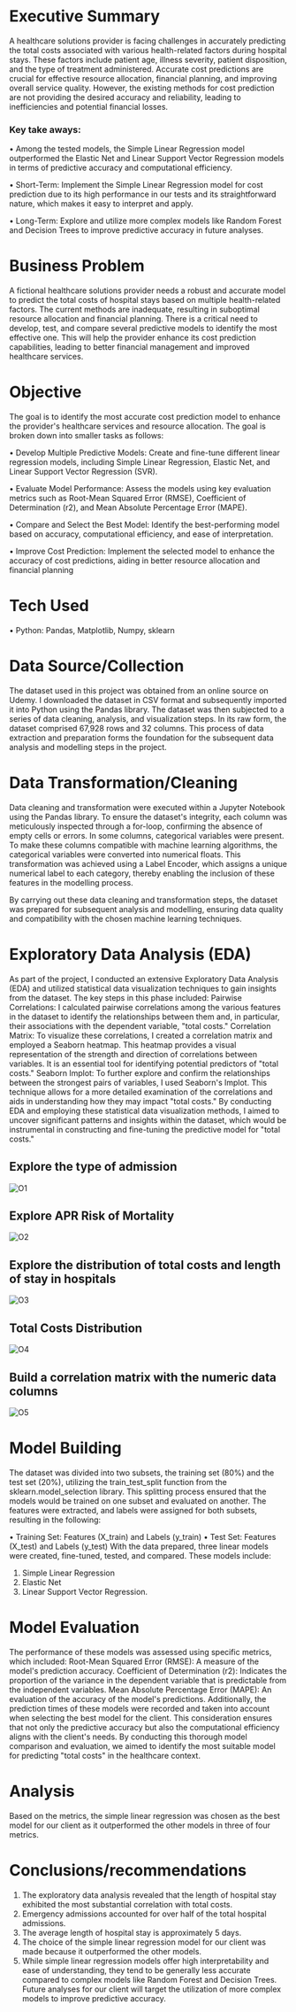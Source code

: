 # Executive Summary
A healthcare solutions provider is facing challenges in accurately predicting the total costs associated with various health-related factors during hospital stays. These factors include patient age, illness severity, patient disposition, and the type of treatment administered. Accurate cost predictions are crucial for effective resource allocation, financial planning, and improving overall service quality. However, the existing methods for cost prediction are not providing the desired accuracy and reliability, leading to inefficiencies and potential financial losses.
### Key take aways:
•	Among the tested models, the Simple Linear Regression model outperformed the Elastic Net and Linear Support Vector Regression models in terms of predictive accuracy and computational efficiency.

•	Short-Term: Implement the Simple Linear Regression model for cost prediction due to its high performance in our tests and its straightforward nature, which makes it easy to interpret and apply.

•	Long-Term: Explore and utilize more complex models like Random Forest and Decision Trees to improve predictive accuracy in future analyses.

# Business Problem
A fictional healthcare solutions provider needs a robust and accurate model to predict the total costs of hospital stays based on multiple health-related factors. The current methods are inadequate, resulting in suboptimal resource allocation and financial planning. There is a critical need to develop, test, and compare several predictive models to identify the most effective one. This will help the provider enhance its cost prediction capabilities, leading to better financial management and improved healthcare services.

# Objective
The goal is to identify the most accurate cost prediction model to enhance the provider's healthcare services and resource allocation. The goal is broken down into smaller tasks as follows:

•	Develop Multiple Predictive Models: Create and fine-tune different linear regression models, including Simple Linear Regression, Elastic Net, and Linear Support Vector Regression (SVR).

•	Evaluate Model Performance: Assess the models using key evaluation metrics such as Root-Mean Squared Error (RMSE), Coefficient of Determination (r2), and Mean Absolute Percentage Error (MAPE).

•	Compare and Select the Best Model: Identify the best-performing model based on accuracy, computational efficiency, and ease of interpretation.

•	Improve Cost Prediction: Implement the selected model to enhance the accuracy of cost predictions, aiding in better resource allocation and financial planning


# Tech Used
•	Python: Pandas, Matplotlib, Numpy, sklearn


# Data Source/Collection
The dataset used in this project was obtained from an online source on Udemy. I downloaded the dataset in CSV format and subsequently imported it into Python using the Pandas library. The dataset was then subjected to a series of data cleaning, analysis, and visualization steps. In its raw form, the dataset comprised 67,928 rows and 32 columns.
This process of data extraction and preparation forms the foundation for the subsequent data analysis and modelling steps in the project.

# Data Transformation/Cleaning
Data cleaning and transformation were executed within a Jupyter Notebook using the Pandas library. To ensure the dataset's integrity, each column was meticulously inspected through a for-loop, confirming the absence of empty cells or errors.
In some columns, categorical variables were present. To make these columns compatible with machine learning algorithms, the categorical variables were converted into numerical floats. This transformation was achieved using a Label Encoder, which assigns a unique numerical label to each category, thereby enabling the inclusion of these features in the modelling process.


By carrying out these data cleaning and transformation steps, the dataset was prepared for subsequent analysis and modelling, ensuring data quality and compatibility with the chosen machine learning techniques.

# Exploratory Data Analysis (EDA)
As part of the project, I conducted an extensive Exploratory Data Analysis (EDA) and utilized statistical data visualization techniques to gain insights from the dataset. The key steps in this phase included:
Pairwise Correlations: I calculated pairwise correlations among the various features in the dataset to identify the relationships between them and, in particular, their associations with the dependent variable, "total costs."
Correlation Matrix: To visualize these correlations, I created a correlation matrix and employed a Seaborn heatmap. This heatmap provides a visual representation of the strength and direction of correlations between variables. It is an essential tool for identifying potential predictors of "total costs."
Seaborn lmplot: To further explore and confirm the relationships between the strongest pairs of variables, I used Seaborn's lmplot. This technique allows for a more detailed examination of the correlations and aids in understanding how they may impact "total costs."
By conducting EDA and employing these statistical data visualization methods, I aimed to uncover significant patterns and insights within the dataset, which would be instrumental in constructing and fine-tuning the predictive model for "total costs."

## Explore the type of admission
![O1](https://github.com/ayomide2021/Health/assets/83126882/d1ab76df-59f1-46d8-8569-53d7fffba43f)


## Explore APR Risk of Mortality
![O2](https://github.com/ayomide2021/Health/assets/83126882/95b4212e-26aa-4a9f-8ba3-6eac5913aa28)

## Explore the distribution of total costs and length of stay in hospitals
![O3](https://github.com/ayomide2021/Health/assets/83126882/e05554f9-cef8-4432-ace8-66b98387c704)

## Total Costs Distribution
![O4](https://github.com/ayomide2021/Health/assets/83126882/c28e2792-d967-468b-b9f6-9c06eeae2747)

##  Build a correlation matrix with the numeric data columns
![O5](https://github.com/ayomide2021/Health/assets/83126882/434fbe3f-77ad-4f67-900a-72af4ab4dc3c)

# Model Building
The dataset was divided into two subsets, the training set (80%) and the test set (20%), utilizing the train_test_split function from the sklearn.model_selection library. This splitting process ensured that the models would be trained on one subset and evaluated on another. The features were extracted, and labels were assigned for both subsets, resulting in the following:

•	Training Set: Features (X_train) and Labels (y_train)
•	Test Set: Features (X_test) and Labels (y_test)
With the data prepared, three linear models were created, fine-tuned, tested, and compared. These models include:
1.	Simple Linear Regression
2.	Elastic Net
3.	Linear Support Vector Regression.

# Model Evaluation
The performance of these models was assessed using specific metrics, which included:
Root-Mean Squared Error (RMSE): A measure of the model's prediction accuracy.
Coefficient of Determination (r2): Indicates the proportion of the variance in the dependent variable that is predictable from the independent variables.
Mean Absolute Percentage Error (MAPE): An evaluation of the accuracy of the model's predictions.
Additionally, the prediction times of these models were recorded and taken into account when selecting the best model for the client. This consideration ensures that not only the predictive accuracy but also the computational efficiency aligns with the client's needs.
By conducting this thorough model comparison and evaluation, we aimed to identify the most suitable model for predicting "total costs" in the healthcare context.

# Analysis
Based on the metrics, the simple linear regression was chosen as the best model for our client as it outperformed the other models in three of four metrics. 

# Conclusions/recommendations

1.	The exploratory data analysis revealed that the length of hospital stay exhibited the most substantial correlation with total costs.
2.	Emergency admissions accounted for over half of the total hospital admissions.
3.	The average length of hospital stay is approximately 5 days.
4.	The choice of the simple linear regression model for our client was made because it outperformed the other models.
5.	While simple linear regression models offer high interpretability and ease of understanding, they tend to be generally less accurate compared to complex models like Random Forest and Decision Trees. Future analyses for our client will target the utilization of more complex models to improve predictive accuracy.

